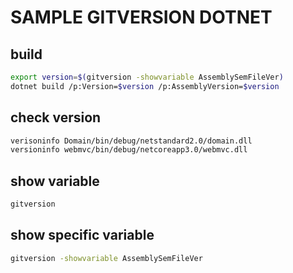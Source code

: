 # SAMPLE GITVERSION DOTNET

## build

```sh
export version=$(gitversion -showvariable AssemblySemFileVer)
dotnet build /p:Version=$version /p:AssemblyVersion=$version
```

## check version

```sh
verisoninfo Domain/bin/debug/netstandard2.0/domain.dll
versioninfo webmvc/bin/debug/netcoreapp3.0/webmvc.dll
```

## show variable

```sh
gitversion
```

## show specific variable

```sh
gitversion -showvariable AssemblySemFileVer
```
